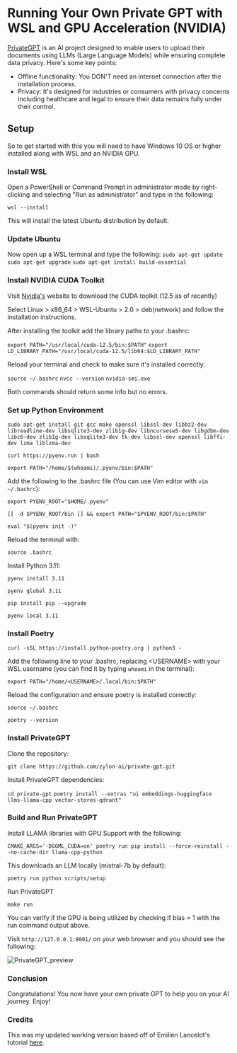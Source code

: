 # Running Your Own Private GPT with WSL and GPU Acceleration (NVIDIA)

[PrivateGPT](https://github.com/zylon-ai/private-gpt) is an AI project designed to enable users to upload their documents using LLMs (Large Language Models) while ensuring complete data privacy. Here's some key points:

* Offline functionality: You DON'T need an internet connection after the installation process.
* Privacy: It's designed for industries or consumers with privacy concerns including healthcare and legal to ensure their data remains fully under their control.

## Setup
So to get started with this you will need to have Windows 10 OS or higher installed along with WSL and an NVIDIA GPU.

### Install WSL
Open a PowerShell or Command Prompt in administrator mode by right-clicking and selecting "Run as administrator" and type in the following:

`wsl --install`

This will install the latest Ubuntu distribution by default.

### Update Ubuntu
Now open up a WSL terminal and type the following:
`sudo apt-get update`
`sudo apt-get upgrade`
`sudo apt-get install build-essential`

### Install NVIDIA CUDA Toolkit
Visit [Nvidia's](https://developer.nvidia.com/cuda-downloads) website to download the CUDA toolkit (12.5 as of recently)

Select Linux > x86_64 > WSL-Ubuntu > 2.0 > deb(network) and follow the installation instructions.

After installing the toolkit add the library paths to your .bashrc:

`export PATH="/usr/local/cuda-12.5/bin:$PATH"`
`export LD_LIBRARY_PATH="/usr/local/cuda-12.5/lib64:$LD_LIBRARY_PATH"`

Reload your terminal and check to make sure it's installed correctly:

`source ~/.bashrc`
`nvcc --version`
`nvidia-smi.exe`

Both commands should return some info but no errors.

### Set up Python Environment

`sudo apt-get install git gcc make openssl libssl-dev libbz2-dev libreadline-dev libsqlite3-dev zlib1g-dev libncursesw5-dev libgdbm-dev libc6-dev zlib1g-dev libsqlite3-dev tk-dev libssl-dev openssl libffi-dev lzma liblzma-dev`

`curl https://pyenv.run | bash`

`export PATH="/home/$(whoami)/.pyenv/bin:$PATH"`

Add the following to the .bashrc file (You can use Vim editor with `vim ~/.bashrc`):

`export PYENV_ROOT="$HOME/.pyenv"`

`[[ -d $PYENV_ROOT/bin ]] && export PATH="$PYENV_ROOT/bin:$PATH"`

`eval "$(pyenv init -)"`

Reload the terminal with:

`source .bashrc`

Install Python 3.11:

`pyenv install 3.11`

`pyenv global 3.11`

`pip install pip --upgrade`

`pyenv local 3.11`

### Install Poetry

`curl -sSL https://install.python-poetry.org | python3 -`

Add the following line to your .bashrc, replacing \<USERNAME> with your WSL username (you can find it by typing `whoami` in the terminal):

`export PATH="/home/<USERNAME>/.local/bin:$PATH"`

Reload the configuration and ensure poetry is installed correctly:

`source ~/.bashrc`

`poetry --version`

### Install PrivateGPT
Clone the repository:

`git clone https://github.com/zylon-ai/private-gpt.git`

Install PrivateGPT dependencies:

`cd private-gpt`
`poetry install --extras "ui embeddings-huggingface llms-llama-cpp vector-stores-qdrant"`

### Build and Run PrivateGPT
Install LLAMA libraries with GPU Support with the following:

`CMAKE_ARGS='-DGGML_CUDA=on' poetry run pip install --force-reinstall --no-cache-dir llama-cpp-python`

This downloads an LLM locally (mistral-7b by default):

`poetry run python scripts/setup`

Run PrivateGPT

`make run`

You can verify if the GPU is being utilized by checking if blas = 1 with the run command output above.

Visit `http://127.0.0.1:8001/` on your web browser and you should see the following:

![PrivateGPT_preview](https://github.com/hudsonhok/private-gpt/assets/77293019/22ebc95a-cfef-4e66-9ca1-88c33865233d)

### Conclusion

Congratulations! You now have your own private GPT to help you on your AI journey. Enjoy!

### Credits
This was my updated working version based off of Emilien Lancelot's tutorial [here](https://dev.to/docteurrs/installing-privategpt-on-wsl-with-gpu-support-1m2a).
